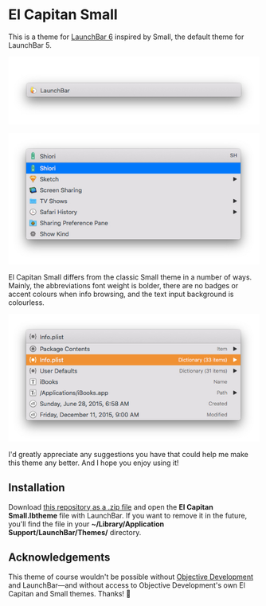 # El Capitan Small

This is a theme for [LaunchBar 6](https://www.obdev.at/products/launchbar/index.html) inspired by Small, the default theme for LaunchBar 5.

![El Capitan Small theme ](Images/Simple.jpg)

![Abbreviating with the El Capitan Small theme](Images/Abbreviation.jpg)

El Capitan Small differs from the classic Small theme in a number of ways. Mainly, the abbreviations font weight is bolder, there are no badges or accent colours when info browsing, and the text input background is colourless.

![Info browsing with the El Capitan Small theme](Images/ExtraInfo.jpg)

I'd greatly appreciate any suggestions you have that could help me make this theme any better. And I hope you enjoy using it!

## Installation

Download [this repository as a .zip file](https://github.com/benjaminwil/LaunchBar-ElCapitanSmall/archive/master.zip) and open the **El Capitan Small.lbtheme** file with LaunchBar. If you want to remove it in the future, you'll find the file in your **~/Library/Application Support/LaunchBar/Themes/** directory.

## Acknowledgements

This theme of course wouldn't be possible without [Objective Development](https://www.obdev.at) and LaunchBar—and without access to Objective Development's own El Capitan and Small themes. Thanks! 🦀

